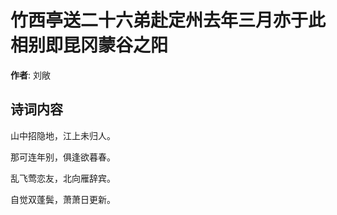 # 竹西亭送二十六弟赴定州去年三月亦于此相别即昆冈蒙谷之阳

**作者**: 刘敞

## 诗词内容

山中招隐地，江上未归人。

那可连年别，俱逢欲暮春。

乱飞莺恋友，北向雁辞宾。

自觉双蓬鬓，萧萧日更新。

